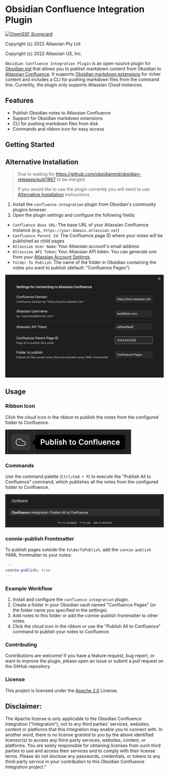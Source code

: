 # Obsidian Confluence Integration Plugin

[![OpenSSF Scorecard](https://api.securityscorecards.dev/projects/github.com/markdown-confluence/markdown-confluence/badge)](https://api.securityscorecards.dev/projects/github.com/markdown-confluence/markdown-confluence)

Copyright (c) 2022 Atlassian Pty Ltd

Copyright (c) 2022 Atlassian US, Inc.

`Obsidian Confluence Integration Plugin` is an open-source plugin for [Obsidian.md](https://obsidian.md/) that allows you to publish markdown content from Obsidian to [Atlassian Confluence](https://www.atlassian.com/software/confluence). It supports [Obsidian markdown extensions](https://help.obsidian.md/How+to/Format+your+notes) for richer content and includes a CLI for pushing markdown files from the command line. Currently, the plugin only supports Atlassian Cloud instances.

## Features

- Publish Obsidian notes to Atlassian Confluence
- Support for Obsidian markdown extensions
- CLI for pushing markdown files from disk
- Commands and ribbon icon for easy access

## Getting Started

## Alternative Installation
> Due to waiting for https://github.com/obsidianmd/obsidian-releases/pull/1867 to be merged.
> 
> If you would like to use the plugin currently you will need to use [Alternative Installation](https://obsidian-confluence.com/getting-started/installation-brat.html) instructions.


1. Install the `confluence-integration` plugin from Obsidian's community plugins browser.
2. Open the plugin settings and configure the following fields:

- `Confluence Base URL`: The base URL of your Atlassian Confluence instance (e.g., `https://your-domain.atlassian.net`)
- `Confluence Parent Id`: The Confluence page ID where your notes will be published as child pages
- `Atlassian User Name`: Your Atlassian account's email address
- `Atlassian API Token`: Your Atlassian API token. You can generate one from your [Atlassian Account Settings](https://id.atlassian.com/manage-profile/security/api-tokens).
- `Folder To Publish`: The name of the folder in Obsidian containing the notes you want to publish (default: "Confluence Pages")

![Settings](./docs/screenshots/settings.png)

## Usage

### Ribbon Icon

Click the cloud icon in the ribbon to publish the notes from the configured folder to Confluence.

![Ribbon icon](./docs/screenshots/ribbon.png)


### Commands

Use the command palette (`Ctrl/Cmd + P`) to execute the "Publish All to Confluence" command, which publishes all the notes from the configured folder to Confluence.

![Commands](./docs/screenshots/commands.png)

### connie-publish Frontmatter

To publish pages outside the `folderToPublish`, add the `connie-publish` YAML frontmatter to your notes:

```yaml
---
connie-publish: true
---
```

### Example Workflow
1. Install and configure the `confluence-integration` plugin.
2. Create a folder in your Obsidian vault named "Confluence Pages" (or the folder name you specified in the settings).
3. Add notes to this folder or add the connie-publish frontmatter to other notes.
4. Click the cloud icon in the ribbon or use the "Publish All to Confluence" command to publish your notes to Confluence.

### Contributing
Contributions are welcome! If you have a feature request, bug report, or want to improve the plugin, please open an issue or submit a pull request on the GitHub repository.

### License
This project is licensed under the [Apache 2.0](https://github.com/markdown-confluence/markdown-confluence/blob/main/LICENSE) License.

## Disclaimer:
The Apache license is only applicable to the Obsidian Confluence Integration (“Integration“), not to any third parties' services, websites, content or platforms that this Integration may enable you to connect with.  In another word, there is no license granted to you by the above identified licensor(s) to access any third-party services, websites, content, or platforms.  You are solely responsible for obtaining licenses from such third parties to use and access their services and to comply with their license terms. Please do not disclose any passwords, credentials, or tokens to any third-party service in your contribution to this Obsidian Confluence Integration project.”

